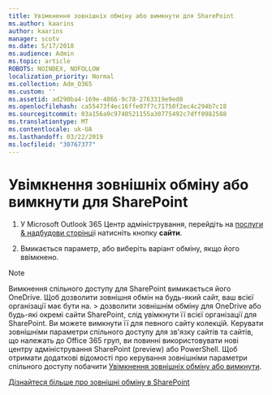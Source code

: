 ```yaml
---
title: Увімкнення зовнішніх обміну або вимкнути для SharePoint
ms.author: kaarins
author: kaarins
manager: scotv
ms.date: 5/17/2018
ms.audience: Admin
ms.topic: article
ROBOTS: NOINDEX, NOFOLLOW
localization_priority: Normal
ms.collection: Adm_O365
ms.custom: ''
ms.assetid: ad290ba4-169e-4866-9c78-2763319e9ed0
ms.openlocfilehash: ca55473f4ec16ffe07f7c71750f2ec4c294b7c18
ms.sourcegitcommit: 03a156a9c9740521155a30775492c7dff0982588
ms.translationtype: MT
ms.contentlocale: uk-UA
ms.lasthandoff: 03/22/2019
ms.locfileid: "30767377"
---
```

# <a name="turn-external-sharing-on-or-off-for-sharepoint"></a>Увімкнення зовнішніх обміну або вимкнути для SharePoint

1. У Microsoft Outlook 365 Центр адміністрування, перейдіть на [послуги &amp; надбудови сторінці](https://portal.office.com/adminportal/home#/Settings/ServicesAndAddIns)і натисніть кнопку **сайти**.
    
2. Вмикається параметр, або виберіть варіант обміну, якщо його ввімкнено.
    
> [!NOTE]
> Вимкнення спільного доступу для SharePoint вимикається його OneDrive. Щоб дозволити зовнішня обмін на будь-який сайт, ваш всієї організації має бути на. > дозволити зовнішнім обміну для OneDrive або будь-які окремі сайти SharePoint, слід увімкнути її всієї організації для SharePoint. Ви можете вимкнути її для певного сайту колекцій. Керувати зовнішніми параметри спільного доступу для зв'язку сайтів та сайтів, що належать до Office 365 груп, ви повинні використовувати нові центру адміністрування SharePoint (preview) або PowerShell. Щоб отримати додаткові відомості про керування зовнішніми параметри спільного доступу побачити [Увімкнення зовнішніх обміну або вимкнути](https://go.microsoft.com/fwlink/?linkid=866426). 
  
[Дізнайтеся більше про зовнішні обміну в SharePoint](https://go.microsoft.com/fwlink/?linkid=734908)
  

